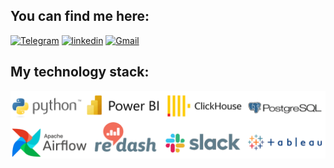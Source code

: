 ## You can find me here:
[![Telegram](https://img.shields.io/badge/-telegram-229ED9?style=social&logo=telegram)](https://t.me/slam_vk) 
[![linkedin](https://img.shields.io/badge/-linkedin-229ED9?style=social&logo=linkedin)](https://www.linkedin.com/in/vladimir-kozlov-953751248)
[![Gmail](https://img.shields.io/badge/-Gmail-229ED9?style=social&logo=gmail)](https://mailto:vla.analyst@gmail.com) 
## My technology stack:
![Stack](https://github.com/Vlkoz/Vlkoz/blob/main/assets/stack.png)